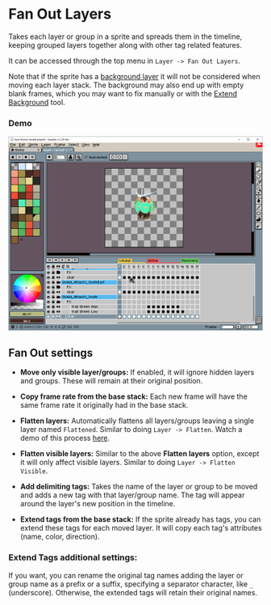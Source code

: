# Fan Out Layers
Takes each layer or group in a sprite and spreads them in the timeline, keeping grouped layers together along with other tag related features.

It can be accessed through the top menu in `Layer -> Fan Out Layers`.

Note that if the sprite has a [background layer](https://www.aseprite.org/docs/layers/#background-layer) it will not be considered when moving each layer stack. The background may also end up with empty blank frames, which you may want to fix manually or with the [Extend Background](Extras-ExtendBackground.md#extend-background) tool.

### Demo

![Fan Out Demo](../assets/demos/demo-layers-fanout.gif)

## Fan Out settings
+ **Move only visible layer/groups:** If enabled, it will ignore hidden layers and groups. These will remain at their original position.

+ **Copy frame rate from the base stack:** Each new frame will have the same frame rate it originally had in the base stack.

+ **Flatten layers:** Automatically flattens all layers/groups leaving a single layer named `Flattened`. Similar to doing `Layer -> Flatten`. Watch a demo of this process [here](./demos/Demo-Layers-FanOutFlat.md#fan-out-layers-with-flatten-layers-enabled).

+ **Flatten visible layers:** Similar to the above **Flatten layers** option, except it will only affect visible layers. Similar to doing `Layer -> Flatten Visible`.

+ **Add delimiting tags:** Takes the name of the layer or group to be moved and adds a new tag with that layer/group name. The tag will appear around the layer's new position in the timeline.

+ **Extend tags from the base stack:** If the sprite already has tags, you can extend these tags for each moved layer. It will copy each tag's attributes (name, color, direction).

### Extend Tags additional settings:
If you want, you can rename the original tag names adding the layer or group name as a prefix or a suffix, specifying a separator character, like `_` (underscore). Otherwise, the extended tags will retain their original names.